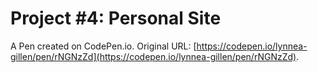 # Project #4: Personal Site

A Pen created on CodePen.io. Original URL: [https://codepen.io/lynnea-gillen/pen/rNGNzZd](https://codepen.io/lynnea-gillen/pen/rNGNzZd).


